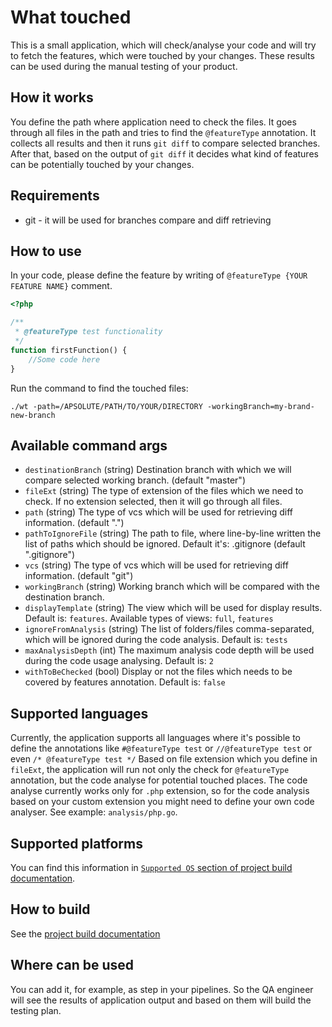 # What touched
This is a small application, which will check/analyse your code and will try to fetch the features, which were touched by your changes. These results can be used during the manual testing of your product.

## How it works
You define the path where application need to check the files. It goes through all files in the path and tries to find the `@featureType` annotation. It collects all results and then it runs `git diff` to compare selected branches. After that, based on the output of `git diff` it decides what kind of features can be potentially touched by your changes.

## Requirements
- git - it will be used for branches compare and diff retrieving

## How to use
In your code, please define the feature by writing of `@featureType {YOUR FEATURE NAME}` comment.
```php
<?php

/**
 * @featureType test functionality
 */
function firstFunction() {
    //Some code here
}
```

Run the command to find the touched files:
```shell script
./wt -path=/APSOLUTE/PATH/TO/YOUR/DIRECTORY -workingBranch=my-brand-new-branch
```

## Available command args
- `destinationBranch` (string)
Destination branch with which we will compare selected working branch. (default "master")
- `fileExt` (string)
The type of extension of the files which we need to check. If no extension selected, then it will go through all files.
- `path` (string)
The type of vcs which will be used for retrieving diff information. (default ".")
- `pathToIgnoreFile` (string)
The path to file, where line-by-line written the list of paths which should be ignored. Default it's: .gitignore (default ".gitignore")
- `vcs` (string)
The type of vcs which will be used for retrieving diff information. (default "git")
- `workingBranch` (string)
Working branch which will be compared with the destination branch.
- `displayTemplate` (string)
The view which will be used for display results. Default is: `features`. Available types of views: `full`, `features`
- `ignoreFromAnalysis` (string)
The list of folders/files comma-separated, which will be ignored during the code analysis. Default is: `tests`
- `maxAnalysisDepth` (int)
The maximum analysis code depth will be used during the code usage analysing.  Default is: `2`
- `withToBeChecked` (bool)
Display or not the files which needs to be covered by features annotation. Default is: `false`

## Supported languages
Currently, the application supports all languages where it's possible to define the annotations like `#@featureType test` or `//@featureType test` or even `/* @featureType test */`
Based on file extension which you define in `fileExt`, the application will run not only the check for `@featureType` annotation, but the code analyse for potential touched places.
The code analyse currently works only for `.php` extension, so for the code analysis based on your custom extension you might need to define your own code analyser. See example: `analysis/php.go`.

## Supported platforms
You can find this information in [`Supported OS` section of project build documentation](documentation/build.md).

## How to build
See the [project build documentation](documentation/build.md)

## Where can be used
You can add it, for example, as step in your pipelines. So the QA engineer will see the results of application output and based on them will build the testing plan.
